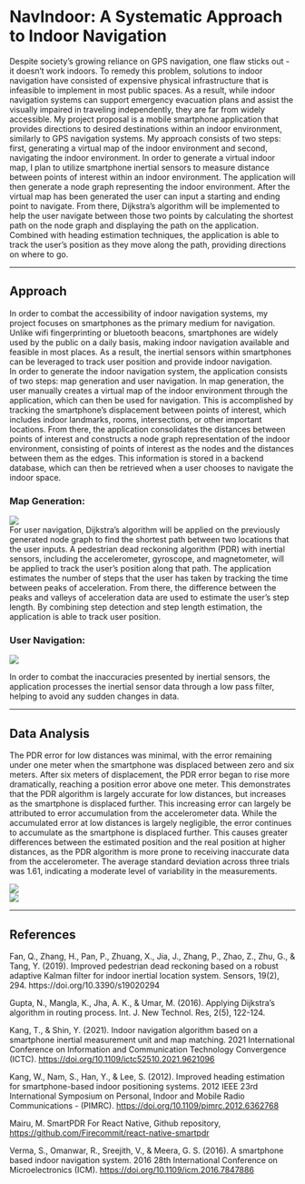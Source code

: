 
<h1>NavIndoor: A Systematic Approach to Indoor Navigation</h1>
<p>Despite society’s growing reliance on GPS navigation, one flaw sticks out - it doesn’t work indoors. To remedy this problem, solutions to indoor navigation have consisted of expensive physical infrastructure that is infeasible to implement in most public spaces. As a result, while indoor navigation systems can support emergency evacuation plans and assist the visually impaired in traveling independently, they are far from widely accessible. My project proposal is a mobile smartphone application that provides directions to desired destinations within an indoor environment, similarly to GPS navigation systems. My approach consists of two steps: first, generating a virtual map of the indoor environment and second, navigating the indoor environment. In order to generate a virtual indoor map, I plan to utilize smartphone inertial sensors to measure distance between points of interest within an indoor environment. The application will then generate a node graph representing the indoor environment. After the virtual map has been generated the user can input a starting and ending point to navigate. From there, Dijkstra’s algorithm will be implemented to help the user navigate between those two points by calculating the shortest path on the node graph and displaying the path on the application. Combined with heading estimation techniques, the application is able to track the user’s position as they move along the path, providing directions on where to go.</p>
<hr>
<h2>Approach</h2>
<p>In order to combat the accessibility of indoor navigation systems, my project focuses on smartphones as the primary medium for navigation. Unlike wifi fingerprinting or bluetooth beacons, smartphones are widely used by the public on a daily basis, making indoor navigation available and feasible in most places. As a result, the inertial sensors within smartphones can be leveraged to track user position and provide indoor navigation.
<br>
In order to generate the indoor navigation system, the application consists of two steps: map generation and user navigation. In map generation, the user manually creates a virtual map of the indoor environment through the application, which can then be used for navigation. This is accomplished by tracking the smartphone’s displacement between points of interest, which includes indoor landmarks, rooms, intersections, or other important locations. From there, the application consolidates the distances between points of interest and constructs a node graph representation of the indoor environment, consisting of points of interest as the nodes and the distances between them as the edges. This information is stored in a backend database, which can then be retrieved when a user chooses to navigate the indoor space.
<br>
<h3>Map Generation:</h3>
<img src="https://github.com/noahtylee/NavIndoor/assets/91506066/0ac73fa6-7f50-44ee-be22-d147ebd68ef3" />
<br>
For user navigation, Dijkstra’s algorithm will be applied on the previously generated node graph to find the shortest path between two locations that the user inputs. A pedestrian dead reckoning algorithm (PDR) with inertial sensors, including the accelerometer, gyroscope, and magnetometer, will be applied to track the user’s position along that path. The application estimates the number of steps that the user has taken by tracking the time between peaks of acceleration. From there, the difference between the peaks and valleys of acceleration data are used to estimate the user’s step length. By combining step detection and step length estimation, the application is able to track user position.
<br>
<h3>User Navigation:</h3>
<img src="https://github.com/noahtylee/NavIndoor/assets/91506066/5e736ec8-592b-44ee-96e3-de6349fd749c" />
<br>
<p>
In order to combat the inaccuracies presented by inertial sensors, the application  processes the inertial sensor data through a low pass filter, helping to avoid any sudden changes in data.
</p>
<hr>
<h2>Data Analysis</h2>
<p>The PDR error for low distances was minimal, with the error remaining under one meter when the smartphone was displaced between zero and six meters. After six meters of displacement, the PDR error began to rise more dramatically, reaching a position error above one meter. This demonstrates that the PDR algorithm is largely accurate for low distances, but increases as the smartphone is displaced further. This increasing error can largely be attributed to error accumulation from the accelerometer data. While the accumulated error at low distances is largely negligible, the error continues to accumulate as the smartphone is displaced further. This causes greater differences between the estimated position and the real position at higher distances, as the PDR algorithm is more prone to receiving inaccurate data from the accelerometer. The average standard deviation across three trials was 1.61, indicating a moderate level of variability in the measurements.</p>
<img src="https://github.com/noahtylee/NavIndoor/assets/91506066/888fd111-9205-4dab-ad83-14444f31f56c" />
<br>
<img src="https://github.com/noahtylee/NavIndoor/assets/91506066/882321dd-1f49-4e81-9f1e-7981b37e3842" />
<hr>
<h2>References</h2>
<p>
Fan, Q., Zhang, H., Pan, P., Zhuang, X., Jia, J., Zhang, P., Zhao, Z., Zhu, G., & Tang, Y. (2019). Improved pedestrian dead reckoning based on a robust adaptive Kalman filter for indoor inertial location system. Sensors, 19(2), 294. https://doi.org/10.3390/s19020294 
  
Gupta, N., Mangla, K., Jha, A. K., & Umar, M. (2016). Applying Dijkstra’s algorithm in routing process. Int. J. New Technol. Res, 2(5), 122-124.

Kang, T., & Shin, Y. (2021). Indoor navigation algorithm based on a smartphone inertial measurement unit and map matching. 2021 International Conference on Information and Communication Technology Convergence (ICTC). https://doi.org/10.1109/ictc52510.2021.9621096 

Kang, W., Nam, S., Han, Y., & Lee, S. (2012). Improved heading estimation for smartphone-based indoor positioning systems. 2012 IEEE 23rd International Symposium on Personal, Indoor and Mobile Radio Communications - (PIMRC). https://doi.org/10.1109/pimrc.2012.6362768 

Mairu, M. SmartPDR For React Native, Github repository, https://github.com/Firecommit/react-native-smartpdr

Verma, S., Omanwar, R., Sreejith, V., & Meera, G. S. (2016). A smartphone based indoor navigation system. 2016 28th International Conference on Microelectronics (ICM). https://doi.org/10.1109/icm.2016.7847886
</p>
